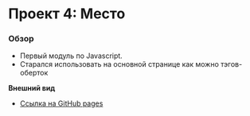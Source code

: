 # Проект 4: Место

### Обзор

* Первый модуль по Javascript.
* Старался использовать на основной странице как можно тэгов-оберток

**Внешний вид**

* [Ссылка на GitHub pages](https://aklevansky.github.io/mesto/)
